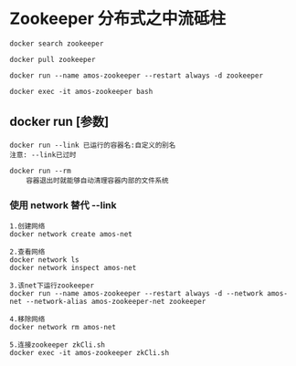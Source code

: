 # Zookeeper 分布式之中流砥柱

    docker search zookeeper
    
    docker pull zookeeper
    
    docker run --name amos-zookeeper --restart always -d zookeeper
    
    docker exec -it amos-zookeeper bash

## docker run [参数]

    docker run --link 已运行的容器名:自定义的别名
    注意: --link已过时
    
    docker run --rm
        容器退出时就能够自动清理容器内部的文件系统
    
### 使用 network 替代 --link
    1.创建网络
    docker network create amos-net
    
    2.查看网络
    docker network ls
    docker network inspect amos-net
    
    3.该net下运行zookeeper
    docker run --name amos-zookeeper --restart always -d --network amos-net --network-alias amos-zookeeper-net zookeeper

    4.移除网络
    docker network rm amos-net
    
    5.连接zookeeper zkCli.sh
    docker exec -it amos-zookeeper zkCli.sh


